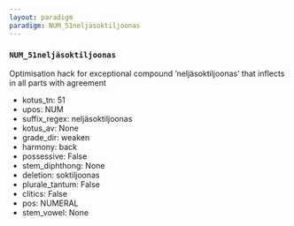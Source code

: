 ```yaml
---
layout: paradigm
paradigm: NUM_51neljäsoktiljoonas
---
```

### ` NUM_51neljäsoktiljoonas `

Optimisation hack for exceptional compound ’neljäsoktiljoonas’ that inflects in all parts with agreement
* kotus_tn: 51
* upos: NUM
* suffix_regex: neljäsoktiljoonas
* kotus_av: None
* grade_dir: weaken
* harmony: back
* possessive: False
* stem_diphthong: None
* deletion: soktiljoonas
* plurale_tantum: False
* clitics: False
* pos: NUMERAL
* stem_vowel: None
